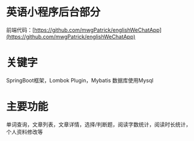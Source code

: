# 英语小程序后台部分
前端代码：[https://github.com/mwgPatrick/englishWeChatApp](https://github.com/mwgPatrick/englishWeChatApp)

# 关键字
SpringBoot框架，Lombok Plugin，Mybatis
数据库使用Mysql

# 主要功能
单词查询，文章列表，文章详情，选择/判断题，阅读字数统计，阅读时长统计，个人资料修改等
